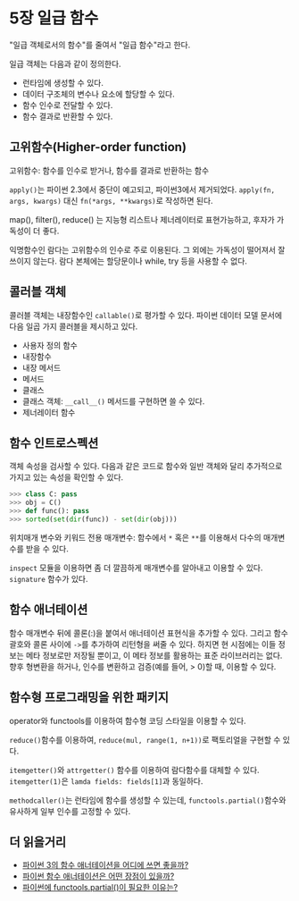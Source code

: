# 5장 일급 함수

"일급 객체로서의 함수"를 줄여서 "일급 함수"라고 한다.

일급 객체는 다음과 같이 정의한다.

* 런타임에 생성할 수 있다.
* 데이터 구조체의 변수나 요소에 할당할 수 있다.
* 함수 인수로 전달할 수 있다.
* 함수 결과로 반환할 수 있다.

## 고위함수(Higher-order function)

고위함수: 함수를 인수로 받거나, 함수를 결과로 반환하는 함수

```apply()```는 파이썬 2.3에서 중단이 예고되고, 파이썬3에서 제거되었다. ```apply(fn, args, kwargs)``` 대신 ```fn(*args, **kwargs)```로 작성하면 된다.

map(), filter(), reduce() 는 지능형 리스트나 제너레이터로 표현가능하고, 후자가 가독성이 더 좋다.

익명함수인 람다는 고위함수의 인수로 주로 이용된다. 그 외에는 가독성이 떨어져서 잘 쓰이지 않는다. 람다 본체에는 할당문이나 while, try 등을 사용할 수 없다.

## 콜러블 객체

콜러블 객체는 내장함수인 ```callable()```로 평가할 수 있다. 파이썬 데이터 모델 문서에 다음 일곱 가지 콜러블을 제시하고 있다.

* 사용자 정의 함수
* 내장함수
* 내장 메서드
* 메서드
* 클래스
* 클래스 객체: ```__call__()``` 메서드를 구현하면 쓸 수 있다.
* 제너레이터 함수

## 함수 인트로스펙션

객체 속성을 검사할 수 있다. 다음과 같은 코드로 함수와 일반 객체와 달리 추가적으로 가지고 있는 속성을 확인할 수 있다.

```python
>>> class C: pass
>>> obj = C()
>>> def func(): pass
>>> sorted(set(dir(func)) - set(dir(obj)))
```

위치매개 변수와 키워드 전용 매개변수: 함수에서 ```*``` 혹은 ```**```를 이용해서 다수의 매개변수를 받을 수 있다.

```inspect``` 모듈을 이용하면 좀 더 깔끔하게 매개변수를 알아내고 이용할 수 있다. ```signature``` 함수가 있다.

## 함수 애너테이션

함수 매개변수 뒤에 콜론(:)을 붙여서 애너테이션 표현식을 추가할 수 있다. 그리고 함수 괄호와 콜론 사이에 ```->```를 추가하여 리턴형을 써줄 수 있다. 하지면 현 시점에는 이들 정보는 메타 정보로만 저장될 뿐이고, 이 메타 정보를 활용하는 표준 라이브러리는 없다. 향후 형변환을 하거나, 인수를 변환하고 검증(예를 들어, > 0)할 때, 이용할 수 있다.

## 함수형 프로그래밍을 위한 패키지

operator와 functools를 이용하여 함수형 코딩 스타일을 이용할 수 있다.

```reduce()```함수를 이용하여, ```reduce(mul, range(1, n+1))```로 팩토리얼을 구현할 수 있다.

```itemgetter()```와 ```attrgetter()``` 함수를 이용하여 람다함수를 대체할 수 있다. ```itemgetter(1)```은 ```lamda fields: fields[1]```과 동일하다.

```methodcaller()```는 런타임에 함수를 생성할 수 있는데, ```functools.partial()```함수와 유사하게 일부 인수를 고정할 수 있다.

## 더 읽을거리

* [파이썬 3의 함수 애너테이션을 어디에 쓰면 좋을까?](http://bit.ly/1FHiOXf)
* [파이썬 함수 애너테이션은 어떤 장점이 있을까?](http://bit.ly/1FHiN5F)
* [파이썬에 functools.partial()이 필요한 이유는?](http://bit.ly/1FHiTdh)